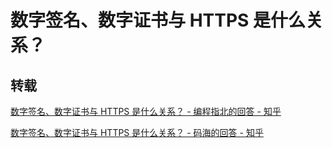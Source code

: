 # 数字签名、数字证书与 HTTPS 是什么关系？

## 转载

[数字签名、数字证书与 HTTPS 是什么关系？ - 编程指北的回答 - 知乎](https://www.zhihu.com/question/52493697/answer/1600962734)

[数字签名、数字证书与 HTTPS 是什么关系？ - 码海的回答 - 知乎](https://www.zhihu.com/question/52493697/answer/1622722013)
